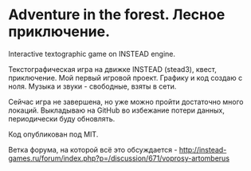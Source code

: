 # Adventure in the forest. Лесное приключение.

Interactive textographic game on INSTEAD engine.

Текстографическая игра на движке INSTEAD (stead3), квест, приключение. Мой первый игровой проект. Графику и код создаю с ноля. Музыка и звуки - свободные, взяты в сети.

Сейчас игра не завершена, но уже можно пройти достаточно много локаций. Выкладываю на GitHub во избежание потери данных, периодически буду обновлять. 

Код опубликован под MIT.

Ветка форума, на которой всё это обсуждается - http://instead-games.ru/forum/index.php?p=/discussion/671/voprosy-artomberus